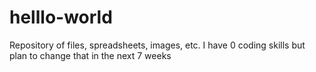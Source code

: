# helllo-world
Repository of files, spreadsheets, images, etc.
I have 0 coding skills but plan to change that in the next 7 weeks
